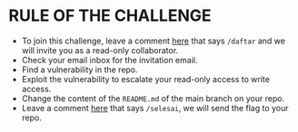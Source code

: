 # RULE OF THE CHALLENGE

- To join this challenge, leave a comment [here](https://github.com/lame-ctf/vulnerable-workflows-registration/issues/1) that says `/daftar` and we will invite you as a read-only collaborator.
- Check your email inbox for the invitation email.
- Find a vulnerability in the repo.
- Exploit the vulnerability to escalate your read-only access to write access.
- Change the content of the `README.md` of the main branch on your repo.
- Leave a comment [here](https://github.com/lame-ctf/vulnerable-workflows-registration/issues/1) that says `/selesai`, we will send the flag to your repo.